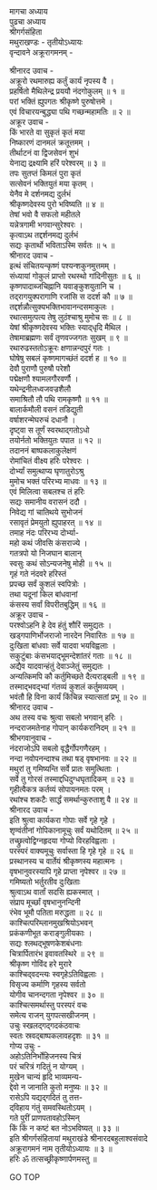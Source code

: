 मागचा अध्याय  
पुढचा अध्याय  
श्रीगर्गसंहिता  
मथुराखण्डः - तृतीयोऽध्यायः  
वृन्दावने अक्रूरागमनम् -  
  
श्रीनारद उवाच -  
अक्रूरो रथमारुह्य कर्तुं कार्यं नृपस्य वै ।  
प्रहर्षितो मैथिलेन्द्र प्रययौ नंदगोकुलम् ॥ १ ॥  
परां भक्तिं ह्युपगतः श्रीकृष्णे पुरुषोत्तमे ।  
एवं विचारयन्बुद्ध्या पथि गच्छन्महामतिः ॥ २ ॥  
अक्रूर उवाच -  
किं भारते वा सुकृतं कृतं मया  
     निष्कारणं दानमलं क्रतूत्तमम् ।  
तीर्थाटनं वा द्विजसेवनं शुभं  
     येनाद्य द्रक्ष्यामि हरिं परेश्वरम् ॥ ३ ॥  
तपः सुतप्तं किमलं पुरा कृतं  
     सत्सेवनं भक्तियुतं मया कृतम् ।  
येनैव मे दर्शनमद्य दुर्लभं  
     श्रीकृष्णदेवस्य पुरो भविष्यति ॥ ४ ॥  
तेषां भवो वै सफलो महीतले  
     यन्नेत्रगामी भगवान्सुरेश्वरः ।  
कृत्वाऽथ तद्दर्शनमद्य दुर्लभं  
     सद्यः कृतार्थो भविताऽस्मि सर्वतः ॥ ५ ॥  
श्रीनारद उवाच -  
इत्थं संचितयन्कृष्णं पश्यन्शकुनमुत्तमम् ।  
संध्यायां गोकुलं प्राप्तो रथस्थो गांदिनीसुतः ॥ ६ ॥  
कृष्णपादाब्जचिह्नानि यवाङ्कुशयुतानि च ।  
तद्‌रागयुक्परागाणि रजांसि स ददर्श कौ ॥ ७ ॥  
तद्दर्शन्नौत्सुक्यभक्तिभावानन्दसमाकुलः ।  
रथात्समुत्पत्य तेषु लुठंश्चाश्रु मुमोच सः ॥ ८ ॥  
येषां श्रीकृष्णदेवस्य भक्तिः स्याद्‍धृदि मैथिल ।  
तेषामाब्रह्मणः सर्वं तृणवज्जगतः सुखम् ॥ ९ ॥  
रथारुढस्ततोऽक्रूरः क्षणान्नन्दपुरं गतः ।  
घोषेषु सबलं कृष्णमागच्छंतं ददर्श ह ॥ १० ॥  
देवौ पुराणौ पुरुषौ परेशौ  
     पद्मेक्षणौ श्यामलगौरवर्णौ ।  
यथेन्द्रनीलध्वजवज्रशैलौ  
     समाश्रितौ तौ पथि रामकृष्णौ ॥ ११ ॥  
बालार्कमौली वसनं तडिद्युती  
     वर्षाशरन्मेघरुचं दधानौ ।  
दृष्ट्वा स तूर्णं स्वरथाद्‌गतोऽधो  
     तयोर्नतो भक्तियुतः पपात ॥ १२ ॥  
तदाननं बाष्पकलाकुलेक्षणं  
     रोमांचितं वीक्ष्य हरिः परेश्वरः ।  
दोर्भ्यां समुत्थाप्य घृणातुरोऽश्रु  
     मुमोच भक्तं परिरभ्य माधवः ॥ १३ ॥  
एवं मिलित्वा सबलश्च तं हरिः  
     सद्यः समानीय वरासनं ददौ ।  
निवेद्य गां चातिथये सुभोजनं  
     रसावृतं प्रेमयुतो ह्युपाहरत् ॥ १४ ॥  
तमाह नंदः परिरभ्य दोर्भ्या-  
     महो कथं जीवसि कंसराज्ये ।  
गतत्रपो यो निजघान बालान्  
     स्वसुः कथं सोऽन्यजनेषु मोही ॥ १५ ॥  
गृहं गते नंदवरे हरिस्तं  
     प्रपच्छ सर्वं कुशलं स्वपित्रोः ।  
तथा यदूनां किल बांधवानां  
     कंसस्य सर्वां विपरीतबुद्धिम् ॥ १६ ॥  
अक्रूर उवाच -  
परश्वोऽहनि हे देव हंतुं शौरिं समुद्यतः ।  
खड्गपाणिर्भोजराजो नारदेन निवारितः ॥ १७ ॥  
दुःखिता बांधवाः सर्वे यादवा भयविह्वलाः ।  
सकुटुंबाः कंसभयाद्‌भूमन्देशांतरं गताः ॥ १८ ॥  
अद्यैव यादवान्हंतुं देवाञ्जेतुं समुद्यतः ।  
अन्यत्किमपि कौ कर्तुमिच्छते दैत्यराड्‍बली ॥ १९ ॥  
तस्माद्‌भवद्‌भ्यां गंतव्यं कुशलं कर्तुमव्ययम् ।  
भवंतौ हि विना कार्यं किंचिन्न स्यात्सतां प्रभू ॥ २० ॥  
श्रीनारद उवाच -  
अथ तस्य वचः श्रुत्वा सबलो भगवान् हरिः ।  
नन्दराजमतेनाह गोपान् कार्यकरानिदम् ॥ २१ ॥  
श्रीभगवानुवाच -  
नंदराजोऽपि सबलो वृद्धैर्गोपगणैरहम् ।  
नन्दा नवोपनन्दाश्च तथा षड् वृषभानवः ॥ २२ ॥  
मथुरां तु गमिष्यन्ति सर्वे प्रातः समुत्थिताः ।  
सर्वे तु गोरसं तस्माद्दधिदुग्धघृतादिकम् ॥ २३ ॥  
गृहीत्वैकत्र कर्तव्यं सोपायनमतः परम् ।  
रथांश्च शकटैः सार्द्धं समर्थान्कुरुताशु वै ॥ २४ ॥  
श्रीनारद उवाच -  
इति श्रुत्वा कार्यकरा गोपाः सर्वे गृहे गृहे ।  
शृण्वंतीनां गोपिकानामूचुः सर्वं यथोदितम् ॥ २५ ॥  
तच्छ्रुत्वोद्विग्नहृदया गोप्यो विरहविह्वलाः ।  
परस्परं वाक्यमूचुः सर्वास्ता हि गृहे गृहे ॥ २६ ॥  
प्रस्थानस्य च वार्तेयं श्रीकृष्णस्य महात्मनः ।  
वृषभानुवरस्यापि गृहे प्राप्ता नृपेश्वर ॥ २७ ॥  
गमिष्यतो भर्तुरतीव दुःखिताः  
     श्रुत्वाऽथ वार्तां सदसि ह्यकस्मात् ।  
संप्राप मूर्च्छां वृषभानुनन्दिनी  
     रंभेव भूमौ पतिता मरुद्धता ॥ २८ ॥  
काश्चित्परिम्लानमुखश्रियोऽभवन्  
     प्रकंकणीभूत कराङ्गुलीयकाः ।  
सद्यः श्लथद्‍भूषणकेशबंधनाः  
     चित्रार्पितारंभ इवावतस्थिरे ॥ २९ ॥  
श्रीकृष्ण गोविंद हरे मुरारे  
     काश्चिद्‌वदन्त्यः स्वगृहेऽतिविह्वलाः ।  
विसृज्य कर्माणि गृहस्य सर्वतो  
     योगीव चानन्दगता नृपेश्वर ॥ ३० ॥  
काश्चित्समर्थास्तु परस्परं वचः  
     समेत्य राजन् युगपत्सखीजनम् ।  
उचुः स्खलद्‌‌गद्‌गदकंठवाचः  
     स्वतः स्रवद्‌बाष्पकलावहदृशः ॥ ३१ ॥  
गोप्य उचुः -  
अहोऽतिनिर्भोहिजनस्य चित्रं  
     परं चरित्रं गदितुं न योग्यम् ।  
मुखेन चान्यं हृदि भाव्यमन्य-  
     द्देवो न जानाति कुतो मनुष्यः ॥ ३२ ॥  
रासेऽपि यद्यद्‌गदितं तु तत्त-  
     द्‌विहाय गंतुं समवस्थितोऽयम् ।  
गते पुरीं प्राणपतावहोऽस्मिन्  
     किं किं न कष्टं बत नोऽभविष्यत् ॥ ३३ ॥  
इति श्रीगर्गसंहितायां मथुराखंडे श्रीनारदबहुलाश्वसंवादे  
अक्रूरागमनं नाम तृतीयोऽध्यायः ॥ ३ ॥  
हरिः ॐ तत्सच्छ्रीकृष्णार्पणमस्तु ॥  
  
GO TOP
